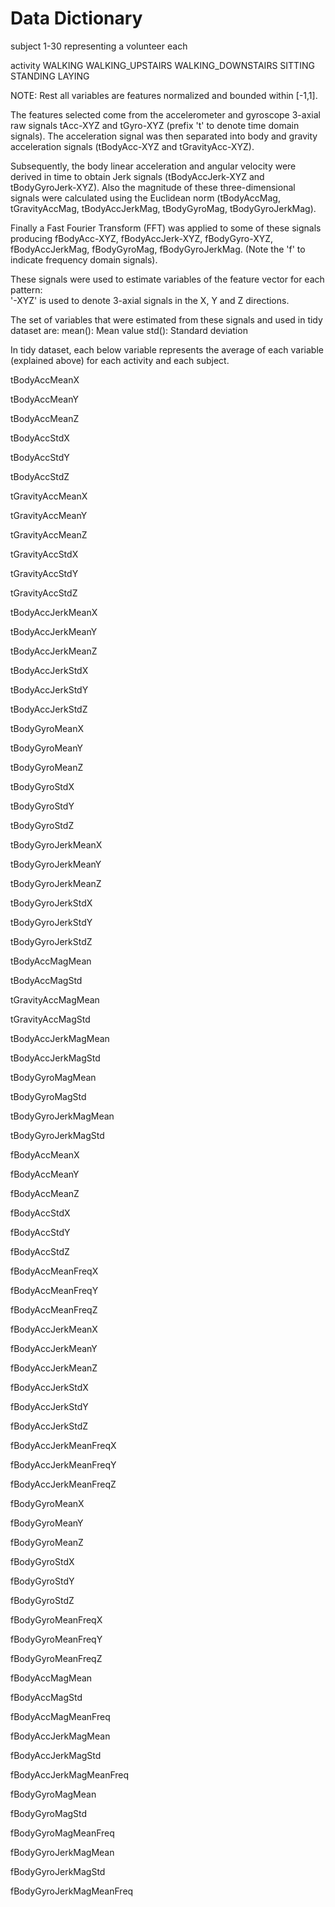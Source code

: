 Data Dictionary
=====================

subject
	1-30 representing a volunteer each

activity
	WALKING
	WALKING_UPSTAIRS
	WALKING_DOWNSTAIRS
	SITTING
	STANDING
	LAYING

NOTE: Rest all variables are features normalized and bounded within [-1,1].

The features selected come from the accelerometer and gyroscope 3-axial raw signals tAcc-XYZ and tGyro-XYZ 
(prefix 't' to denote time domain signals). 
The acceleration signal was then separated into body and gravity acceleration signals (tBodyAcc-XYZ and tGravityAcc-XYZ).

Subsequently, the body linear acceleration and angular velocity were derived in time to obtain 
Jerk signals (tBodyAccJerk-XYZ and tBodyGyroJerk-XYZ).
Also the magnitude of these three-dimensional signals were calculated using the Euclidean norm 
(tBodyAccMag, tGravityAccMag, tBodyAccJerkMag, tBodyGyroMag, tBodyGyroJerkMag). 

Finally a Fast Fourier Transform (FFT) was applied to some of these signals producing 
fBodyAcc-XYZ, fBodyAccJerk-XYZ, fBodyGyro-XYZ, fBodyAccJerkMag, fBodyGyroMag, fBodyGyroJerkMag. 
(Note the 'f' to indicate frequency domain signals). 

These signals were used to estimate variables of the feature vector for each pattern:  
'-XYZ' is used to denote 3-axial signals in the X, Y and Z directions.

The set of variables that were estimated from these signals and used in tidy dataset are:
mean(): Mean value
std(): Standard deviation

In tidy dataset, each below variable represents the average of each variable (explained above) for each activity and each subject.


tBodyAccMeanX 

tBodyAccMeanY 

tBodyAccMeanZ 

tBodyAccStdX 

tBodyAccStdY 

tBodyAccStdZ 

tGravityAccMeanX 

tGravityAccMeanY 

tGravityAccMeanZ 

tGravityAccStdX 

tGravityAccStdY 

tGravityAccStdZ 

tBodyAccJerkMeanX 

tBodyAccJerkMeanY 

tBodyAccJerkMeanZ 

tBodyAccJerkStdX 

tBodyAccJerkStdY 

tBodyAccJerkStdZ 

tBodyGyroMeanX 

tBodyGyroMeanY 

tBodyGyroMeanZ 

tBodyGyroStdX 

tBodyGyroStdY 

tBodyGyroStdZ 

tBodyGyroJerkMeanX 

tBodyGyroJerkMeanY 

tBodyGyroJerkMeanZ 

tBodyGyroJerkStdX 

tBodyGyroJerkStdY 

tBodyGyroJerkStdZ 

tBodyAccMagMean 

tBodyAccMagStd 

tGravityAccMagMean 

tGravityAccMagStd 

tBodyAccJerkMagMean 

tBodyAccJerkMagStd 

tBodyGyroMagMean 

tBodyGyroMagStd 

tBodyGyroJerkMagMean 

tBodyGyroJerkMagStd 

fBodyAccMeanX 

fBodyAccMeanY 

fBodyAccMeanZ 

fBodyAccStdX 

fBodyAccStdY 

fBodyAccStdZ 

fBodyAccMeanFreqX 

fBodyAccMeanFreqY 

fBodyAccMeanFreqZ 

fBodyAccJerkMeanX 

fBodyAccJerkMeanY 

fBodyAccJerkMeanZ 

fBodyAccJerkStdX 

fBodyAccJerkStdY 

fBodyAccJerkStdZ 

fBodyAccJerkMeanFreqX 

fBodyAccJerkMeanFreqY 

fBodyAccJerkMeanFreqZ 

fBodyGyroMeanX 

fBodyGyroMeanY 

fBodyGyroMeanZ 

fBodyGyroStdX 

fBodyGyroStdY 

fBodyGyroStdZ 

fBodyGyroMeanFreqX 

fBodyGyroMeanFreqY 

fBodyGyroMeanFreqZ 

fBodyAccMagMean 

fBodyAccMagStd 

fBodyAccMagMeanFreq 

fBodyAccJerkMagMean 

fBodyAccJerkMagStd 

fBodyAccJerkMagMeanFreq 

fBodyGyroMagMean 

fBodyGyroMagStd 

fBodyGyroMagMeanFreq 

fBodyGyroJerkMagMean 

fBodyGyroJerkMagStd 

fBodyGyroJerkMagMeanFreq

